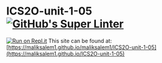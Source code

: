 # ICS2O-unit-1-05 [![GitHub's Super Linter](https://github.com/maliksalem1/ICS2O-unit-1-05/workflows/GitHub's%20Super%20Linter/badge.svg)](https://github.com/maliksalem1/ICS2O-unit-1-05/actions)

[![Run on Repl.it](https://repl.it/badge/github/maliksalem1/ICS2O-unit-1-05)](https://repl.it/github/maliksalem1/ICS2O-unit-1-05)
This site can be found at: [https://maliksalem1.github.io/maliksalem1/ICS2O-unit-1-05](https://maliksalem1.github.io/ICS2O-unit-1-05)
